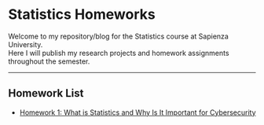 # Statistics Homeworks

Welcome to my repository/blog for the Statistics course at Sapienza University.  
Here I will publish my research projects and homework assignments throughout the semester.

---

## Homework List

- [Homework 1: What is Statistics and Why Is It Important for Cybersecurity](./hw1/)
